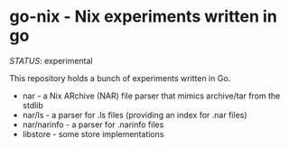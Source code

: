 # go-nix - Nix experiments written in go

*STATUS*: experimental

This repository holds a bunch of experiments written in Go.

* nar - a Nix ARchive (NAR) file parser that mimics archive/tar from the
  stdlib
* nar/ls - a parser for .ls files (providing an index for .nar files)
* nar/narinfo - a parser for .narinfo files
* libstore - some store implementations
